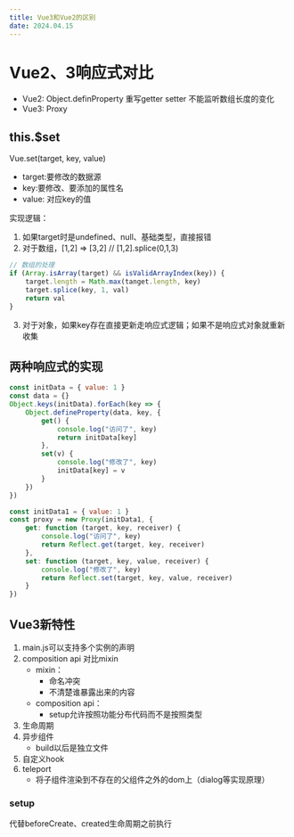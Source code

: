 ```yaml
---
title: Vue3和Vue2的区别
date: 2024.04.15
---
```


# Vue2、3响应式对比

- Vue2: Object.definProperty 重写getter setter 不能监听数组长度的变化
- Vue3: Proxy

## this.$set

Vue.set(target, key, value)

- target:要修改的数据源
- key:要修改、要添加的属性名
- value: 对应key的值

实现逻辑：

1. 如果target时是undefined、null、基础类型，直接报错
2. 对于数组，[1,2] => [3,2] // [1,2].splice(0,1,3)

```js
// 数组的处理
if (Array.isArray(target) && isValidArrayIndex(key)) {
    target.length = Math.max(tanget.length, key)
    target.splice(key, 1, val)
    return val
}
```

3. 对于对象，如果key存在直接更新走响应式逻辑；如果不是响应式对象就重新收集

## 两种响应式的实现

```js
const initData = { value: 1 }
const data = {}
Object.keys(initData).forEach(key => {
    Object.defineProperty(data, key, {
        get() {
            console.log("访问了", key)
            return initData[key]
        },
        set(v) {
            console.log("修改了", key)
            initData[key] = v
        }
    })
})

const initData1 = { value: 1 }
const proxy = new Proxy(initData1, {
    get: function (target, key, receiver) {
        console.log("访问了", key)
        return Reflect.get(target, key, receiver)
    },
    set: function (target, key, value, receiver) {
        console.log("修改了", key)
        return Reflect.set(target, key, value, receiver)
    }
})
```

## Vue3新特性

1. main.js可以支持多个实例的声明
2. composition api 对比mixin
    - mixin：
      - 命名冲突
      - 不清楚谁暴露出来的内容
    - composition api：
      - setup允许按照功能分布代码而不是按照类型
3. 生命周期
4. 异步组件
   - build以后是独立文件
5. 自定义hook
6. teleport
   - 将子组件渲染到不存在的父组件之外的dom上（dialog等实现原理）

### setup

代替beforeCreate、created生命周期之前执行
